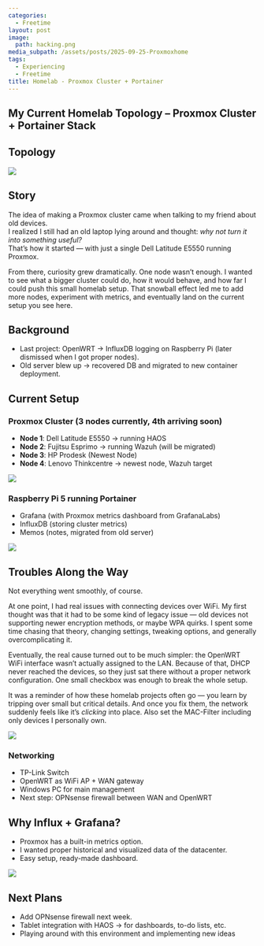 ```yaml
---
categories:
  - Freetime
layout: post
image:
  path: hacking.png
media_subpath: /assets/posts/2025-09-25-Proxmoxhome
tags:
  - Experiencing
  - Freetime
title: Homelab - Proxmox Cluster + Portainer
---
```


## My Current Homelab Topology – Proxmox Cluster + Portainer Stack

## Topology

![](2025-09-26-18-48-31.png)

## Story

The idea of making a Proxmox cluster came when talking to my friend about old devices.  
I realized I still had an old laptop lying around and thought: *why not turn it into something useful?*  
That’s how it started — with just a single Dell Latitude E5550 running Proxmox.  

From there, curiosity grew dramatically. One node wasn’t enough. I wanted to see what a bigger cluster could do, how it would behave, and how far I could push this small homelab setup. That snowball effect led me to add more nodes, experiment with metrics, and eventually land on the current setup you see here.  

## Background
- Last project: OpenWRT → InfluxDB logging on Raspberry Pi (later dismissed when I got proper nodes).  
- Old server blew up → recovered DB and migrated to new container deployment.  


## Current Setup

### Proxmox Cluster (3 nodes currently, 4th arriving soon)
- **Node 1**: Dell Latitude E5550 → running HAOS  
- **Node 2**: Fujitsu Esprimo → running Wazuh (will be migrated)  
- **Node 3**: HP Prodesk (Newest Node)
- **Node 4**: Lenovo Thinkcentre → newest node, Wazuh target  

![](rpmn4th46.png)

### Raspberry Pi 5 running Portainer
- Grafana (with Proxmox metrics dashboard from GrafanaLabs)  
- InfluxDB (storing cluster metrics)  
- Memos (notes, migrated from old server)  

![](1.png)

## Troubles Along the Way

Not everything went smoothly, of course.  

At one point, I had real issues with connecting devices over WiFi. My first thought was that it had to be some kind of legacy issue — old devices not supporting newer encryption methods, or maybe WPA quirks. I spent some time chasing that theory, changing settings, tweaking options, and generally overcomplicating it.  

Eventually, the real cause turned out to be much simpler: the OpenWRT WiFi interface wasn’t actually assigned to the LAN. Because of that, DHCP never reached the devices, so they just sat there without a proper network configuration. One small checkbox was enough to break the whole setup.  

It was a reminder of how these homelab projects often go — you learn by tripping over small but critical details. And once you fix them, the network suddenly feels like it’s *clicking* into place. Also set the MAC-Filter including only devices I personally own.

![](2025-09-25-16-03-06.png)

### Networking
- TP-Link Switch  
- OpenWRT as WiFi AP + WAN gateway  
- Windows PC for main management  
- Next step: OPNsense firewall between WAN and OpenWRT  


## Why Influx + Grafana?
- Proxmox has a built-in metrics option.  
- I wanted proper historical and visualized data of the datacenter.  
- Easy setup, ready-made dashboard.  

![](2025-09-25-16-00-00.png)

## Next Plans
- Add OPNsense firewall next week.  
- Tablet integration with HAOS → for dashboards, to-do lists, etc. 
- Playing around with this environment and implementing new ideas 


